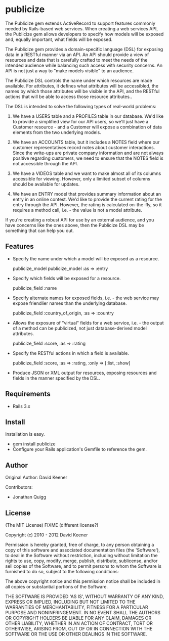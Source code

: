 publicize
===========

The Publicize gem extends ActiveRecord to support features commonly needed
by Rails-based web services. When creating a web services API, the Publicize
gem allows developers to specify how models will be exposed and, equally
important, what fields will be exposed.

The Publicize gem provides a domain-specific language (DSL) for exposing data
in a RESTful manner via an API. An API should provide a view of resources and
data that is carefully crafted to meet the needs of the intended audience
while balancing such access with security concerns. An API is not just a
way to "make models visible" to an audience.

The Publicize DSL controls the name under which resources are made available.
For attributes, it defines what attributes will be accessibled, the names
by which those attributes will be visible in the API, and the RESTful actions
that will be able to access those resource attributes..

The DSL is intended to solve the following types of real-world problems:

1. We have a USERS table and a PROFILES table in our database. We'd like to
   provide a simplified view for our API users, so we'll just have a Customer
   resource - and a Customer will expose a combination of data elements from
   the two underlying models.

2. We have an ACCOUNTS table, but it includes a NOTES field where our customer
   representatives record notes about customer interactions. Since the
   write-ups are private company information and are not always positive
   regarding customers, we need to ensure that the NOTES field is not
   accessible through the API.

3. We have a VIDEOS table and we want to make almost all of its columns
   accessible for viewing. However, only a limited subset of columns should be
   available for updates.

4. We have an ENTRY model that provides summary information about an entry
   in an online contest. We'd like to provide the current rating for the entry
   through the API. However, the rating is calculated on-the-fly, so it
   requires a method call, i.e. - the value is not a model attribute.

If you're creating a robust API for use by an external audience, and you have
concerns like the ones above, then the Publicize DSL may be something that
can help you out.


Features
--------

* Specify the name under which a model will be exposed as a resource.

    publicize_model
    publicize_model :as => :entry

* Specify which fields will be exposed for a resource.

    publicize_field :name

* Specify alternate names for exposed fields, i.e. - the web service may
  expose friendlier names than the underlying database.

    publicize_field :country_of_origin, :as => :country

* Allows the exposure of "virtual" fields for a web service, i.e. - the
  output of a method can be publicized, not just database-derived model
  attributes.

    publicize_field :score, :as => :rating

* Specify the RESTful actions in which a field is available.

    publicize_field :score, :as => :rating, :only => [:list, :show]

* Produce JSON or XML output for resources, exposing resources and fields
  in the manner specified by the DSL.


Requirements
------------

* Rails 3.x


Install
-------

Installation is easy.

* gem install publicize
* Configure your Rails application's Gemfile to reference the gem.


Author
------

Original Author: David Keener

Contributors:

* Jonathan Quigg


License
-------

(The MIT License) FIXME (different license?)

Copyright (c) 2010 - 2012 David Keener

Permission is hereby granted, free of charge, to any person obtaining
a copy of this software and associated documentation files (the
'Software'), to deal in the Software without restriction, including
without limitation the rights to use, copy, modify, merge, publish,
distribute, sublicense, and/or sell copies of the Software, and to
permit persons to whom the Software is furnished to do so, subject to
the following conditions:

The above copyright notice and this permission notice shall be
included in all copies or substantial portions of the Software.

THE SOFTWARE IS PROVIDED 'AS IS', WITHOUT WARRANTY OF ANY KIND,
EXPRESS OR IMPLIED, INCLUDING BUT NOT LIMITED TO THE WARRANTIES OF
MERCHANTABILITY, FITNESS FOR A PARTICULAR PURPOSE AND NONINFRINGEMENT.
IN NO EVENT SHALL THE AUTHORS OR COPYRIGHT HOLDERS BE LIABLE FOR ANY
CLAIM, DAMAGES OR OTHER LIABILITY, WHETHER IN AN ACTION OF CONTRACT,
TORT OR OTHERWISE, ARISING FROM, OUT OF OR IN CONNECTION WITH THE
SOFTWARE OR THE USE OR OTHER DEALINGS IN THE SOFTWARE.
